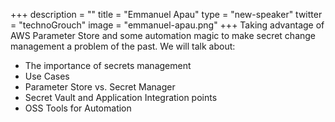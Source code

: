 +++
description = ""
title = "Emmanuel Apau"
type = "new-speaker"
twitter = "technoGrouch"
image = "emmanuel-apau.png"
+++
Taking advantage of AWS Parameter Store and some automation magic to make secret change management a problem of the past. We will talk about:

* The importance of secrets management
* Use Cases
* Parameter Store vs. Secret Manager
* Secret Vault and Application Integration points
* OSS Tools for Automation